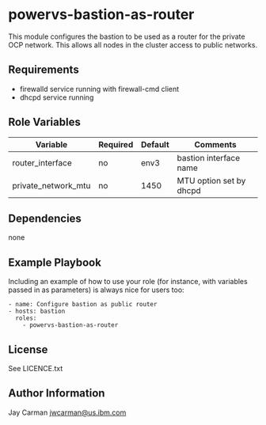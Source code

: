 powervs-bastion-as-router
=========================

This module configures the bastion to be used as a router for the private OCP
network. This allows all nodes in the cluster access to public networks.

Requirements
------------

- firewalld service running with firewall-cmd client
- dhcpd service running

Role Variables
--------------

| Variable            | Required | Default | Comments                |
|---------------------|----------|---------|-------------------------|
| router_interface    | no       | env3    | bastion interface name  |
| private_network_mtu | no       | 1450    | MTU option set by dhcpd |

Dependencies
------------

none

Example Playbook
----------------

Including an example of how to use your role (for instance, with variables passed in as parameters) is always nice for users too:

    - name: Configure bastion as public router
    - hosts: bastion
      roles:
        - powervs-bastion-as-router

License
-------

See LICENCE.txt

Author Information
------------------

Jay Carman <jwcarman@us.ibm.com>
